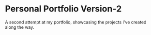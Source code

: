 # Personal Portfolio Version-2

A second attempt at my portfolio, showcasing the projects I've created along the way.
